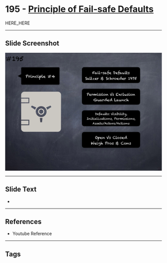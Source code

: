 # 195 - [Principle of Fail-safe Defaults](Principle%20of%20Fail-safe%20Defaults.md)

HERE_HERE

___
## Slide Screenshot
![0195.png](../images/pitfalls_and_best_practices201/195.png)
___
## Slide Text
- 
___
## References
- Youtube Reference
___
## Tags